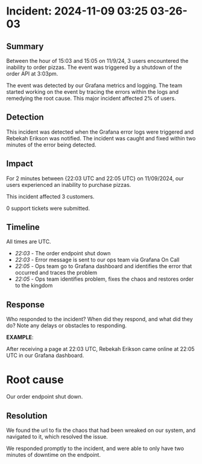 # Incident: 2024-11-09 03:25 03-26-03

## Summary

Between the hour of 15:03 and 15:05 on 11/9/24, 3 users encountered the inability to order pizzas. The event was triggered by a shutdown of the order API at 3:03pm.

The event was detected by our Grafana metrics and logging. The team started working on the event by tracing the errors within the logs and remedying the root cause. This major incident affected 2% of users.

## Detection

This incident was detected when the Grafana error logs were triggered and Rebekah Erikson was notified. The incident was caught and fixed within two minutes of the error being detected.

## Impact

For 2 minutes between {22:03 UTC and 22:05 UTC} on 11/09/2024, our users experienced an inability to purchase pizzas.

This incident affected 3 customers.

0 support tickets were submitted.

## Timeline

All times are UTC.

- _22:03_ - The order endpoint shut down
- _22:03_ - Error message is sent to our ops team via Grafana On Call
- _22:05_ - Ops team go to Grafana dashboard and identifies the error that occurred and traces the problem
- _22:05_ - Ops team identifies problem, fixes the chaos and restores order to the kingdom

## Response

Who responded to the incident? When did they respond, and what did they do? Note any delays or obstacles to responding.

**EXAMPLE**:

After receiving a page at 22:03 UTC, Rebekah Erikson came online at 22:05 UTC in our Grafana dashboard.

# Root cause

Our order endpoint shut down.

## Resolution

We found the url to fix the chaos that had been wreaked on our system, and navigated to it, which resolved the issue.

We responded promptly to the incident, and were able to only have two minutes of downtime on the endpoint.
